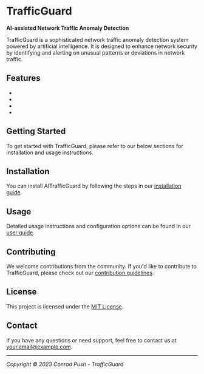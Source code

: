 # TrafficGuard

**AI-assisted Network Traffic Anomaly Detection**

TrafficGuard is a sophisticated network traffic anomaly detection system powered by artificial intelligence. It is designed to enhance network security by identifying and alerting on unusual patterns or deviations in network traffic.

## Features

-
- 
- 
- 

## Getting Started

To get started with TrafficGuard, please refer to our below sections for installation and usage instructions.

## Installation

You can install AITrafficGuard by following the steps in our [installation guide](INSTALLATION.md).

## Usage

Detailed usage instructions and configuration options can be found in our [user guide](USER_GUIDE.md).

## Contributing

We welcome contributions from the community. If you'd like to contribute to TrafficGuard, please check out our [contribution guidelines](CONTRIBUTING.md).

## License

This project is licensed under the [MIT License](LICENSE).

## Contact

If you have any questions or need support, feel free to contact us at [your.email@example.com](mailto:email@example.com).

---

*Copyright © 2023 Conrad Push - TrafficGuard*
